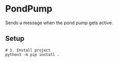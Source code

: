 # PondPump

Sends a message when the pond pump gets active.

## Setup

```shell
# 1. Install project
python3 -m pip install .
```
